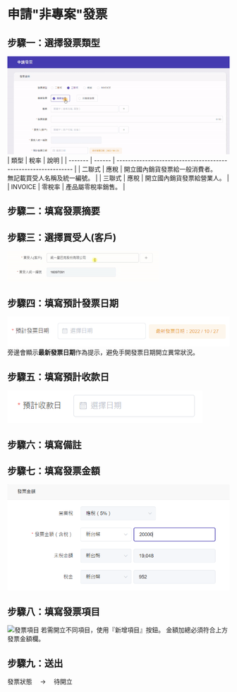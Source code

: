 # 申請"非專案"發票

## 步驟一：選擇發票類型

![非專案發票](./unproject.gif)
| 類型 | 稅率 | 說明 |
| ------- | ------ | -------------------------------------------------------------- |
| 二聯式 | 應稅 | 開立國內銷貨發票給一般消費者。<br>無記載買受人名稱及統一編號。 |
| 三聯式 | 應稅 | 開立國內銷貨發票給營業人。 |
| INVOICE | 零稅率 | 產品屬零稅率銷售。 |

## 步驟二：填寫發票摘要

## 步驟三：選擇買受人(客戶)

![選擇買受人](./n_customer.gif)

## 步驟四：填寫預計發票日期

![發票日期](./n_invoice_day.png)
旁邊會顯示**最新發票日期**作為提示，避免手開發票日期開立異常狀況。

## 步驟五：填寫預計收款日

![預計收款](./n_money_day.png)

## 步驟六：填寫備註

## 步驟七：填寫發票金額

![填寫發票金額](./n_money.png)

## 步驟八：填寫發票項目

![發票項目](./title.png)
若需開立不同項目，使用『新增項目』按鈕。
金額加總必須符合上方發票金額欄。

## 步驟九：送出

發票狀態　 → 　待開立
